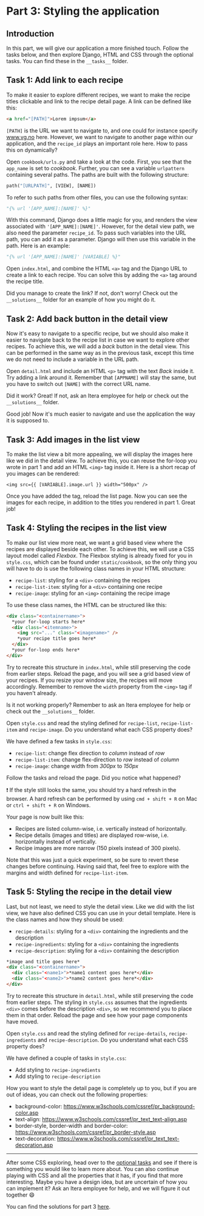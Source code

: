 # Part 3: Styling the application

## Introduction

In this part, we will give our application a more finished touch. Follow the tasks below, and then explore Django, HTML and CSS through the optional tasks. You can find these in the `__tasks__` folder.

## Task 1: Add link to each recipe

To make it easier to explore different recipes, we want to make the recipe titles clickable and link to the recipe detail page. A link can be defined like this:

```html
<a href="[PATH]">Lorem impsum</a>
```

`[PATH]` is the URL we want to navigate to, and one could for instance specify www.vg.no here. However, we want to navigate to another page within our application, and the `recipe_id` plays an important role here. How to pass this on dynamically?

Open `cookbook/urls.py` and take a look at the code. First, you see that the `app_name` is set to _cookbook_. Further, you can see a variable `urlpattern` containing several paths. The paths are built with the following structure:

```python
path("[URLPATH]", [VIEW], [NAME])
```

To refer to such paths from other files, you can use the following syntax:

```python
"{% url '[APP_NAME]:[NAME]' %}"
```

With this command, Django does a little magic for you, and renders the view associated with `'[APP_NAME]:[NAME]'`. However, for the detail view path, we also need the parameter `recipe_id`. To pass such variables into the URL path, you can add it as a parameter. Django will then use this variable in the path. Here is an example:

```python
"{% url '[APP_NAME]:[NAME]' [VARIABLE] %}"
```

Open `index.html`, and combine the HTML `<a>` tag and the Django URL to create a link to each recipe. You can solve this by adding the `<a>` tag around the recipe title.

Did you manage to create the link? If not, don't worry! Check out the `__solutions__` folder for an example of how you might do it.

## Task 2: Add back button in the detail view

Now it's easy to navigate to a specific recipe, but we should also make it easier to navigate back to the recipe list in case we want to explore other recipes. To achieve this, we will add a _back_ button in the detail view. This can be performed in the same way as in the previous task, except this time we do not need to include a variable in the URL path.

Open `detail.html` and include an HTML `<p>` tag with the text _Back_ inside it. Try adding a link around it. Remember that `[APPNAME]` will stay the same, but you have to switch out `[NAME]` with the correct URL name.

Did it work? Great! If not, ask an Itera employee for help or check out the `__solutions__` folder.

Good job! Now it's much easier to navigate and use the application the way it is supposed to.

## Task 3: Add images in the list view

To make the list view a bit more appealing, we will display the images here like we did in the detail view. To achieve this, you can reuse the for-loop you wrote in part 1 and add an HTML `<img>` tag inside it. Here is a short recap of you images can be rendered:

```
<img src={{ [VARIABLE].image.url }} width="500px" />
```

Once you have added the tag, reload the list page. Now you can see the images for each recipe, in addition to the titles you rendered in part 1. Great job!

## Task 4: Styling the recipes in the list view

To make our list view more neat, we want a grid based view where the recipes are displayed beside each other. To achieve this, we will use a CSS layout model called _Flexbox_. The Flexbox styling is already fixed for you in `style.css`, which can be found under `static/cookbook`, so the only thing you will have to do is use the following class names in your HTML structure:

- `recipe-list`: styling for a `<div>` containing the recipes
- `recipe-list-item`: styling for a `<div>` containing one recipe
- `recipe-image`: styling for an `<img>` containing the recipe image

To use these class names, the HTML can be structured like this:

```html
<div class="<containername>">
  *your for-loop starts here*
  <div class="<itemname>">
    <img src="..." class="<imagename>" />
    *your recipe title goes here*
  </div>
  *your for-loop ends here*
</div>
```

Try to recreate this structure in `index.html`, while still preserving the code from earlier steps. Reload the page, and you will see a grid based view of your recipes. If you resize your window size, the recipes will move accordingly. Remember to remove the `width` property from the `<img>` tag if you haven't already.

Is it not working properly? Remember to ask an Itera employee for help or check out the `__solutions__` folder.

Open `style.css` and read the styling defined for `recipe-list`, `recipe-list-item` and `recipe-image`. Do you understand what each CSS property does?

We have defined a few tasks in `style.css`:

- `recipe-list`: change flex direction to _column_ instead of _row_
- `recipe-list-item`: change flex-direction to _row_ instead of _column_
- `recipe-image`: change width from _300px_ to _150px_

Follow the tasks and reload the page. Did you notice what happened?

:exclamation: If the style still looks the same, you should try a hard refresh in the browser. A hard refresh can be performed by using `cmd + shift + R` on Mac or `ctrl + shift + R` on Windows.

Your page is now built like this:

- Recipes are listed column-wise, i.e. vertically instead of horizontally.
- Recipe details (images and titles) are displayed row-wise, i.e. horizontally instead of vertically.
- Recipe images are more narrow (150 pixels instead of 300 pixels).

Note that this was just a quick experiment, so be sure to revert these changes before continuing. Having said that, feel free to explore with the margins and width defined for `recipe-list-item`.

## Task 5: Styling the recipe in the detail view

Last, but not least, we need to style the detail view. Like we did with the list view, we have also defined CSS you can use in your detail template. Here is the class names and how they should be used:

- `recipe-details`: styling for a `<div>` containing the ingredients and the description
- `recipe-ingredients`: styling for a `<div>` containing the ingredients
- `recipe-description`: styling for a `<div>` containing the description

```html
*image and title goes here*
<div class="<containername>">
  <div class="<name1>">*name1 content goes here*</div>
  <div class="<name2>">*name2 content goes here*</div>
</div>
```

Try to recreate this structure in `detail.html`, while still preserving the code from earlier steps. The styling in `style.css` assumes that the ingredients `<div>` comes before the description `<div>`, so we recommend you to place them in that order. Reload the page and see how your page components have moved.

Open `style.css` and read the styling defined for `recipe-details`, `recipe-ingredients` and `recipe-description`. Do you understand what each CSS property does?

We have defined a couple of tasks in `style.css`:

- Add styling to `recipe-ingredients`
- Add styling to `recipe-description`

How you want to style the detail page is completely up to you, but if you are out of ideas, you can check out the following properties:

- background-color: https://www.w3schools.com/cssref/pr_background-color.asp
- text-align: https://www.w3schools.com/cssref/pr_text_text-align.asp
- border-style, border-width and border-color: https://www.w3schools.com/cssref/pr_border-style.asp
- text-decoration: https://www.w3schools.com/cssref/pr_text_text-decoration.asp

---

After some CSS exploring, head over to the [optional tasks](/__tasks__/optional) and see if there is something you would like to learn more about. You can also continue playing with CSS and all the properties that it has, if you find that more interesting. Maybe you have a design idea, but are uncertain of how you can implement it? Ask an Itera employee for help, and we will figure it out together :smile:

You can find the solutions for part 3 [here](/__solutions__/part3).

